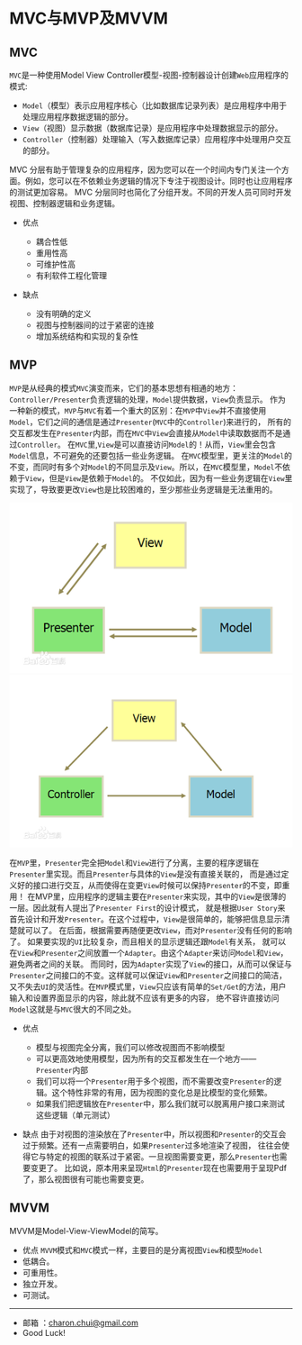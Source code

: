 MVC与MVP及MVVM
===

MVC
---

`MVC`是一种使用Model View Controller模型-视图-控制器设计创建`Web`应用程序的模式:   

- `Model`（模型）表示应用程序核心（比如数据库记录列表）是应用程序中用于处理应用程序数据逻辑的部分。
- `View`（视图）显示数据（数据库记录）是应用程序中处理数据显示的部分。
- `Controller`（控制器）处理输入（写入数据库记录）应用程序中处理用户交互的部分。

MVC 分层有助于管理复杂的应用程序，因为您可以在一个时间内专门关注一个方面。例如，您可以在不依赖业务逻辑的情况下专注于视图设计。同时也让应用程序的测试更加容易。
MVC 分层同时也简化了分组开发。不同的开发人员可同时开发视图、控制器逻辑和业务逻辑。

- 优点
    - 耦合性低
	- 重用性高
	- 可维护性高
	- 有利软件工程化管理
	
- 缺点
    - 没有明确的定义
    - 视图与控制器间的过于紧密的连接
    - 增加系统结构和实现的复杂性

MVP
---

`MVP`是从经典的模式`MVC`演变而来，它们的基本思想有相通的地方：`Controller/Presenter`负责逻辑的处理，`Model`提供数据，`View`负责显示。
作为一种新的模式，`MVP`与`MVC`有着一个重大的区别：在`MVP`中`View`并不直接使用`Model`，它们之间的通信是通过`Presenter`(`MVC`中的`Controller`)来进行的，
所有的交互都发生在`Presenter`内部，而在`MVC`中`View`会直接从`Model`中读取数据而不是通过`Controller`。
在`MVC`里,`View`是可以直接访问`Model`的！从而，`View`里会包含`Model`信息，不可避免的还要包括一些业务逻辑。 
在`MVC`模型里，更关注的`Model`的不变，而同时有多个对`Model`的不同显示及`View`。所以，在`MVC`模型里，`Model`不依赖于`View`，但是`View`是依赖于`Model`的。
不仅如此，因为有一些业务逻辑在`View`里实现了，导致要更改`View`也是比较困难的，至少那些业务逻辑是无法重用的。	

![image](https://github.com/CharonChui/Pictures/blob/master/MVP.jpg?raw=true)
![image](https://github.com/CharonChui/Pictures/blob/master/MVC.jpg?raw=true)

在`MVP`里，`Presenter`完全把`Model`和`View`进行了分离，主要的程序逻辑在`Presenter`里实现。而且`Presenter`与具体的`View`是没有直接关联的，
而是通过定义好的接口进行交互，从而使得在变更`View`时候可以保持`Presenter`的不变，即重用！ 
在MVP里，应用程序的逻辑主要在`Presenter`来实现，其中的`View`是很薄的一层。因此就有人提出了`Presenter First`的设计模式，
就是根据`User Story`来首先设计和开发`Presenter`。在这个过程中，`View`是很简单的，能够把信息显示清楚就可以了。
在后面，根据需要再随便更改`View`，而对`Presenter`没有任何的影响了。 如果要实现的`UI`比较复杂，而且相关的显示逻辑还跟`Model`有关系，
就可以在`View`和`Presenter`之间放置一个`Adapter`。由这个`Adapter`来访问`Model`和`View`，避免两者之间的关联。
而同时，因为`Adapter`实现了`View`的接口，从而可以保证与`Presenter`之间接口的不变。这样就可以保证`View`和`Presenter`之间接口的简洁，
又不失去`UI`的灵活性。在`MVP`模式里，`View`只应该有简单的`Set/Get`的方法，用户输入和设置界面显示的内容，除此就不应该有更多的内容，
绝不容许直接访问`Model`这就是与`MVC`很大的不同之处。

- 优点    
    - 模型与视图完全分离，我们可以修改视图而不影响模型
    - 可以更高效地使用模型，因为所有的交互都发生在一个地方——`Presenter`内部
    - 我们可以将一个`Presenter`用于多个视图，而不需要改变`Presenter`的逻辑。这个特性非常的有用，因为视图的变化总是比模型的变化频繁。
    - 如果我们把逻辑放在`Presenter`中，那么我们就可以脱离用户接口来测试这些逻辑（单元测试）

- 缺点
    由于对视图的渲染放在了`Presenter`中，所以视图和`Presenter`的交互会过于频繁。还有一点需要明白，如果`Presenter`过多地渲染了视图，
	往往会使得它与特定的视图的联系过于紧密。一旦视图需要变更，那么`Presenter`也需要变更了。
	比如说，原本用来呈现`Html`的`Presenter`现在也需要用于呈现Pdf了，那么视图很有可能也需要变更。

MVVM
---

MVVM是Model-View-ViewModel的简写。

- 优点
    `MVVM`模式和`MVC`模式一样，主要目的是分离视图`View`和模型`Model`
- 低耦合。
- 可重用性。
- 独立开发。
- 可测试。

---
- 邮箱 ：charon.chui@gmail.com  
- Good Luck! 

	

